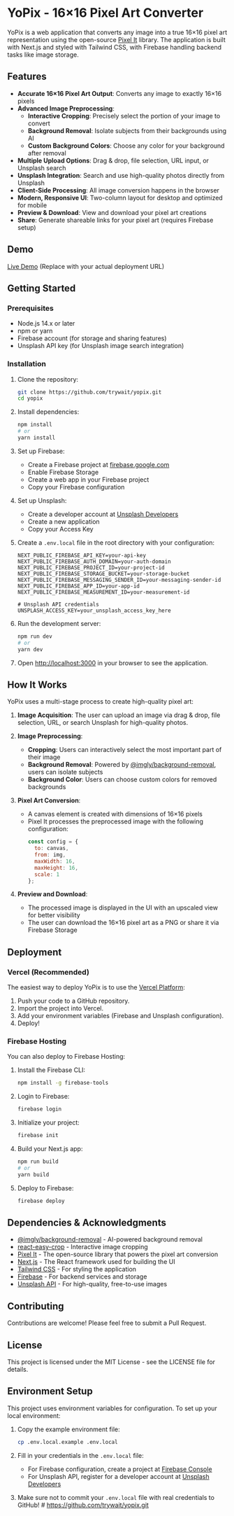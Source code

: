 # YoPix - 16×16 Pixel Art Converter

YoPix is a web application that converts any image into a true 16×16 pixel art representation using the open-source [Pixel It](https://github.com/giventofly/pixelit) library. The application is built with Next.js and styled with Tailwind CSS, with Firebase handling backend tasks like image storage.

## Features

- **Accurate 16×16 Pixel Art Output**: Converts any image to exactly 16×16 pixels
- **Advanced Image Preprocessing**:
  - **Interactive Cropping**: Precisely select the portion of your image to convert
  - **Background Removal**: Isolate subjects from their backgrounds using AI
  - **Custom Background Colors**: Choose any color for your background after removal
- **Multiple Upload Options**: Drag & drop, file selection, URL input, or Unsplash search
- **Unsplash Integration**: Search and use high-quality photos directly from Unsplash
- **Client-Side Processing**: All image conversion happens in the browser
- **Modern, Responsive UI**: Two-column layout for desktop and optimized for mobile
- **Preview & Download**: View and download your pixel art creations
- **Share**: Generate shareable links for your pixel art (requires Firebase setup)

## Demo

[Live Demo](https://yopix.vercel.app) (Replace with your actual deployment URL)

## Getting Started

### Prerequisites

- Node.js 14.x or later
- npm or yarn
- Firebase account (for storage and sharing features)
- Unsplash API key (for Unsplash image search integration)

### Installation

1. Clone the repository:
   ```bash
   git clone https://github.com/trywait/yopix.git
   cd yopix
   ```

2. Install dependencies:
   ```bash
   npm install
   # or
   yarn install
   ```

3. Set up Firebase:
   - Create a Firebase project at [firebase.google.com](https://firebase.google.com)
   - Enable Firebase Storage
   - Create a web app in your Firebase project
   - Copy your Firebase configuration

4. Set up Unsplash:
   - Create a developer account at [Unsplash Developers](https://unsplash.com/developers)
   - Create a new application
   - Copy your Access Key

5. Create a `.env.local` file in the root directory with your configuration:
   ```
   NEXT_PUBLIC_FIREBASE_API_KEY=your-api-key
   NEXT_PUBLIC_FIREBASE_AUTH_DOMAIN=your-auth-domain
   NEXT_PUBLIC_FIREBASE_PROJECT_ID=your-project-id
   NEXT_PUBLIC_FIREBASE_STORAGE_BUCKET=your-storage-bucket
   NEXT_PUBLIC_FIREBASE_MESSAGING_SENDER_ID=your-messaging-sender-id
   NEXT_PUBLIC_FIREBASE_APP_ID=your-app-id
   NEXT_PUBLIC_FIREBASE_MEASUREMENT_ID=your-measurement-id
   
   # Unsplash API credentials
   UNSPLASH_ACCESS_KEY=your_unsplash_access_key_here
   ```

6. Run the development server:
   ```bash
   npm run dev
   # or
   yarn dev
   ```

7. Open [http://localhost:3000](http://localhost:3000) in your browser to see the application.

## How It Works

YoPix uses a multi-stage process to create high-quality pixel art:

1. **Image Acquisition**: The user can upload an image via drag & drop, file selection, URL, or search Unsplash for high-quality photos.

2. **Image Preprocessing**:
   - **Cropping**: Users can interactively select the most important part of their image
   - **Background Removal**: Powered by [@imgly/background-removal](https://github.com/imgly/background-removal), users can isolate subjects
   - **Background Color**: Users can choose custom colors for removed backgrounds

3. **Pixel Art Conversion**:
   - A canvas element is created with dimensions of 16×16 pixels
   - Pixel It processes the preprocessed image with the following configuration:
     ```javascript
     const config = {
       to: canvas,
       from: img,
       maxWidth: 16,
       maxHeight: 16,
       scale: 1
     };
     ```

4. **Preview and Download**:
   - The processed image is displayed in the UI with an upscaled view for better visibility
   - The user can download the 16×16 pixel art as a PNG or share it via Firebase Storage

## Deployment

### Vercel (Recommended)

The easiest way to deploy YoPix is to use the [Vercel Platform](https://vercel.com):

1. Push your code to a GitHub repository.
2. Import the project into Vercel.
3. Add your environment variables (Firebase and Unsplash configuration).
4. Deploy!

### Firebase Hosting

You can also deploy to Firebase Hosting:

1. Install the Firebase CLI:
   ```bash
   npm install -g firebase-tools
   ```

2. Login to Firebase:
   ```bash
   firebase login
   ```

3. Initialize your project:
   ```bash
   firebase init
   ```

4. Build your Next.js app:
   ```bash
   npm run build
   # or
   yarn build
   ```

5. Deploy to Firebase:
   ```bash
   firebase deploy
   ```

## Dependencies & Acknowledgments

- [@imgly/background-removal](https://github.com/imgly/background-removal) - AI-powered background removal
- [react-easy-crop](https://github.com/ricardo-ch/react-easy-crop) - Interactive image cropping
- [Pixel It](https://github.com/giventofly/pixelit) - The open-source library that powers the pixel art conversion
- [Next.js](https://nextjs.org/) - The React framework used for building the UI
- [Tailwind CSS](https://tailwindcss.com/) - For styling the application
- [Firebase](https://firebase.google.com/) - For backend services and storage
- [Unsplash API](https://unsplash.com/developers) - For high-quality, free-to-use images

## Contributing

Contributions are welcome! Please feel free to submit a Pull Request.

## License

This project is licensed under the MIT License - see the LICENSE file for details.

## Environment Setup

This project uses environment variables for configuration. To set up your local environment:

1. Copy the example environment file:
   ```bash
   cp .env.local.example .env.local
   ```

2. Fill in your credentials in the `.env.local` file:
   - For Firebase configuration, create a project at [Firebase Console](https://console.firebase.google.com/)
   - For Unsplash API, register for a developer account at [Unsplash Developers](https://unsplash.com/developers)

3. Make sure not to commit your `.env.local` file with real credentials to GitHub! # https://github.com/trywait/yopix.git
